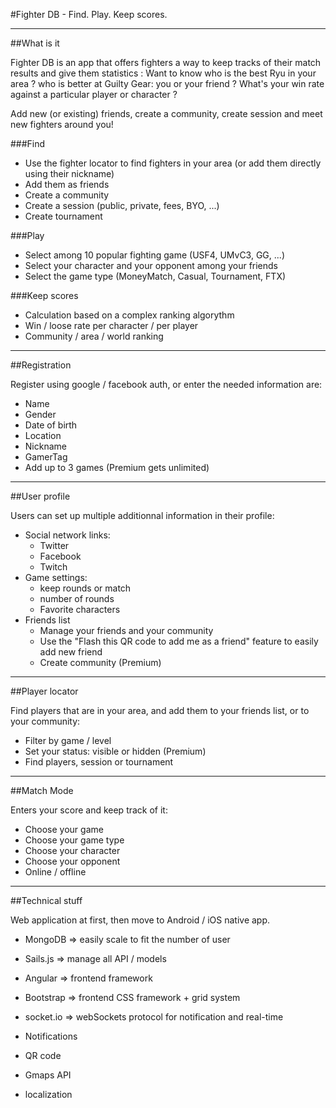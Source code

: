 #Fighter DB - Find. Play. Keep scores.

---------------------------

##What is it

Fighter DB is an app that offers fighters a way to keep tracks of their match results and give them statistics : Want to know who is the best Ryu in your area ? who is better at Guilty Gear: you or your friend ? What's your win rate against a particular player or character ?

Add new (or existing) friends, create a community, create session and meet new fighters around you!

###Find

- Use the fighter locator to find fighters in your area (or add them directly using their nickname)
- Add them as friends
- Create a community
- Create a session (public, private, fees, BYO, ...)
- Create tournament

###Play

- Select among 10 popular fighting game (USF4, UMvC3, GG, ...)
- Select your character and your opponent among your friends
- Select the game type (MoneyMatch, Casual, Tournament, FTX)

###Keep scores

- Calculation based on a complex ranking algorythm 
- Win / loose rate per character / per player
- Community / area / world ranking

----------------------------

##Registration

Register using google / facebook auth, or enter the needed information are: 

- Name
- Gender
- Date of birth
- Location
- Nickname
- GamerTag
- Add up to 3 games (Premium gets unlimited)

----------------------------

##User profile

Users can set up multiple additionnal information in their profile:

- Social network links:
	- Twitter
	- Facebook
	- Twitch
- Game settings:
	- keep rounds or match
	- number of rounds
	- Favorite characters
- Friends list
	- Manage your friends and your community
	- Use the "Flash this QR code to add me as a friend" feature to easily add new friend
	- Create community (Premium)
	
----------------------------

##Player locator

Find players that are in your area, and add them to your friends list, or to your community:

- Filter by game / level
- Set your status: visible or hidden (Premium)
- Find players, session or tournament

---------------------------

##Match Mode

Enters your score and keep track of it:

- Choose your game
- Choose your game type
- Choose your character
- Choose your opponent
- Online / offline

---------------------------

##Technical stuff

Web application at first, then move to Android / iOS native app.

- MongoDB => easily scale to fit the number of user
- Sails.js => manage all API / models
- Angular => frontend framework
- Bootstrap => frontend CSS framework + grid system
- socket.io => webSockets protocol for notification and real-time

- Notifications
- QR code
- Gmaps API
- localization